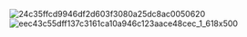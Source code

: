 ![24c35ffcd9946df2d603f3080a25dc8ac0050620](https://user-images.githubusercontent.com/8146523/31433361-4161437a-aea3-11e7-808c-e06723206f71.png)
![eec43c55dff137c3161ca10a946c123aace48cec_1_618x500](https://user-images.githubusercontent.com/8146523/31433362-4195bbd2-aea3-11e7-8ca0-1501e98037f7.png)
